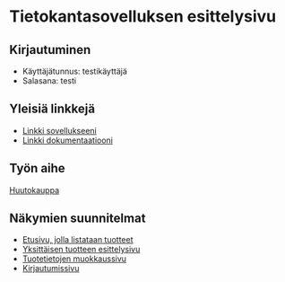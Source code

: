 # Tietokantasovelluksen esittelysivu

## Kirjautuminen
* Käyttäjätunnus: testikäyttäjä
* Salasana: testi

## Yleisiä linkkejä

* [Linkki sovellukseeni](http://juhopaak.users.cs.helsinki.fi/tsoha_huutokauppa)
* [Linkki dokumentaatiooni](doc/dokumentaatio.pdf)

## Työn aihe

[Huutokauppa](http://advancedkittenry.github.io/suunnittelu_ja_tyoymparisto/aiheet/Huutokauppa.html) 

## Näkymien suunnitelmat

* [Etusivu, jolla listataan tuotteet](http://juhopaak.users.cs.helsinki.fi/tsoha_huutokauppa)
* [Yksittäisen tuotteen esittelysivu](http://juhopaak.users.cs.helsinki.fi/tsoha_huutokauppa/tuote/1)
* [Tuotetietojen muokkaussivu](http://juhopaak.users.cs.helsinki.fi/tsoha_huutokauppa/tuote/1/muokkaa)
* [Kirjautumissivu](http://juhopaak.users.cs.helsinki.fi/tsoha_huutokauppa/kirjautuminen)
